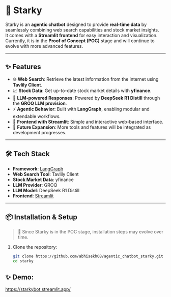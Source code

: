 # 🤖 Starky

Starky is an **agentic chatbot** designed to provide **real-time data** by seamlessly combining web search capabilities and stock market insights.  
It comes with a **Streamlit frontend** for easy interaction and visualization.  
Currently, it is in the **Proof of Concept (POC)** stage and will continue to evolve with more advanced features.

---

## ✨ Features
- 🌐 **Web Search**: Retrieve the latest information from the internet using **Tavlily Client**.  
- 📈 **Stock Data**: Get up-to-date stock market details with **yfinance**.  
- 🧠 **LLM-powered Responses**: Powered by **DeepSeek R1 Distill** through the **GROQ LLM provision**.  
- ⚡ **Agentic Behavior**: Built with **LangGraph**, enabling modular and extendable workflows.  
- 🎨 **Frontend with Streamlit**: Simple and interactive web-based interface.  
- 🚀 **Future Expansion**: More tools and features will be integrated as development progresses.

---

## 🛠️ Tech Stack
- **Framework**: [LangGraph](https://www.langchain.com/langgraph)  
- **Web Search Tool**: Tavlily Client  
- **Stock Market Data**: yfinance  
- **LLM Provider**: GROQ  
- **LLM Model**: DeepSeek R1 Distill  
- **Frontend**: [Streamlit](https://streamlit.io/)  

---

## 📦 Installation & Setup
> 🚧 Since Starky is in the POC stage, installation steps may evolve over time.  

1. Clone the repository:
   ```bash
   git clone https://github.com/abhisekh08/agentic_chatbot_starky.git
   cd starky

## ✨ Demo:  
https://starkybot.streamlit.app/
